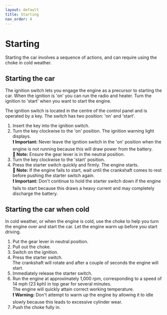 ```yaml
---
layout: default
title: Starting
nav_order: 4
---
```


# Starting

Starting the car involves a sequence of actions, and can require using the choke in cold weather.

## Starting the car

The ignition switch lets you engage the engine as a precursor to starting the car. When the ignition is 'on' you can run the radio and heater. Turn the ignition to 'start' when you want to start the engine.

The ignition switch is located in the centre of the control panel and is operated by a key. The switch has two position:
'on' and 'start'.

1. Insert the key into the ignition switch.
2. Turn the key clockwise to the 'on' position. The ignition warning light displays.  
  **❗️ Important:** Never leave the ignition switch in the 'on' position when the engine is not running because this will draw power from the battery.  
  **📝 Note:** Ensure the gear lever is in the neutral position.
3. Turn the key clockwise to the 'start' position.
4. Press the starter switch quickly and firmly. The engine starts.  
  **📝 Note:** If the engine fails to start, wait until the crankshaft comes to rest before pushing the starter switch again.  
  **❗️ Important:** Don't continue to hold the starter switch down if the engine fails to start because this draws a heavy current and may completely discharge the battery.

## Starting the car when cold

In cold weather, or when the engine is cold, use the choke to help you turn the engine over and start the car. Let the
engine warm up before you start driving.
1. Put the gear lever in neutral position.
2. Pull out the choke.
3. Switch on the ignition.
4. Press the starter switch.  
  The crankshaft will rotate and after a couple of seconds the engine will start.
5. Immediately release the starter switch.
6. Run the engine at approximately 1,000 rpm, corresponding to a speed of 14 mph (23 kph) in top gear for several minutes.  
  The engine will quickly attain correct working temperature.  
  **❗️ Warning:** Don't attempt to warm up the engine by allowing it to idle slowly because this leads to excessive cylinder wear.
7. Push the choke fully in.